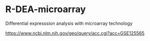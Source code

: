 # R-DEA-microarray
Differential expresssion analysis with microarray technology

https://www.ncbi.nlm.nih.gov/geo/query/acc.cgi?acc=GSE125565
